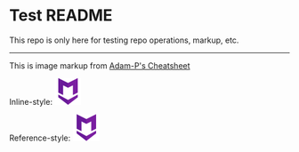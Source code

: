 # Test README

This repo is only here for testing repo operations, markup, etc.

---

This is image markup from [Adam-P's Cheatsheet](https://github.com/adam-p/markdown-here/wiki/Markdown-Cheatsheet)

Inline-style: 
![alt text](https://github.com/adam-p/markdown-here/raw/master/src/common/images/icon48.png "Logo Title Text 1")

Reference-style: 
![alt text][logo]

[logo]: https://github.com/adam-p/markdown-here/raw/master/src/common/images/icon48.png "Logo Title Text 2"
